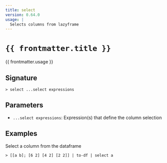 ```yaml
---
title: select
version: 0.64.0
usage: |
  Selects columns from lazyframe
---
```


<script>
  import { usePageFrontmatter } from '@vuepress/client';
  export default { computed: { frontmatter() { return usePageFrontmatter().value; } } }
</script>

# <code>{{ frontmatter.title }}</code>

<div style='white-space: pre-wrap;'>{{ frontmatter.usage }}</div>

## Signature

```> select ...select expressions```

## Parameters

 -  `...select expressions`: Expression(s) that define the column selection

## Examples

Select a column from the dataframe
```shell
> [[a b]; [6 2] [4 2] [2 2]] | to-df | select a
```
